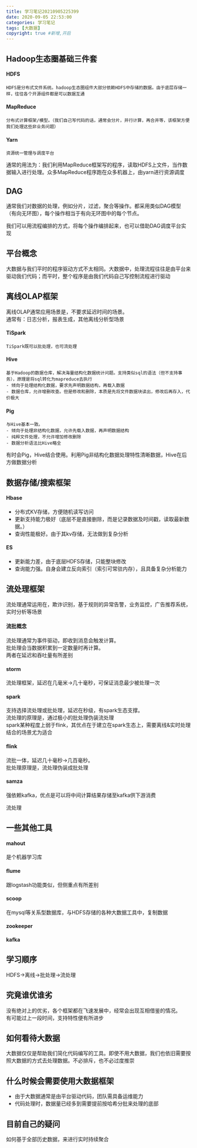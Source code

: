 ```yaml
---
title: 学习笔记20210905225399
date: 2020-09-05 22:53:00
categories: 学习笔记
tags: [大数据]
copyright: true #新增,开启
---
```


<!--more-->
## Hadoop生态圈基础三件套

#### HDFS
    HDFS是分布式文件系统。hadoop生态圈组件大部分依赖HDFS中存储的数据。由于底层存储一样，往往各个开源组件都是可以数据互通

#### MapReduce
    分布式计算框架/模型。（我们自己写代码的话，通常会分片，并行计算，再合并等，该框架方便我们处理这些非业务问题）

#### Yarn
    资源统一管理与调度平台

通常的用法为：我们利用MapReduce框架写的程序，读取HDFS上文件，当作数据输入进行处理。众多MapReduce程序跑在众多机器上，由yarn进行资源调度

## DAG
通常我们对数据的处理，例如分片，过滤，聚合等操作。都采用类似DAG模型（有向无环图），每个操作相当于有向无环图中的每个节点。

我们可以用流程编排的方式，将每个操作编排起来，也可以借助DAG调度平台实现

## 平台概念
大数据与我们平时的程序驱动方式不太相同。大数据中，处理流程往往是由平台来驱动我们代码；而平时，整个程序是由我们代码自己写控制流程进行驱动

## 离线OLAP框架
离线OLAP通常应用场景是，不要求延迟时间的场景。  
通常有：日志分析，报表生成，其他离线分析型场景

#### TiSpark
    TiSpark既可以批处理，也可流处理

#### Hive
    基于Hadoop的数据仓库，解决海量结构化数据统计问题。支持类似sql的语法（但不支持事务），原理是将sql转化为mapreduce去执行  
    - 倾向于处理结构化数据，要求先声明数据结构，再载入数据
    - 数据仓库，允许增删改查。但是修改和删除，本质是先将文件数据块读出，修改后再存入，代价极大

#### Pig
    与Hive基本一致。  
    - 倾向于处理非结构化数据，允许先载入数据，再声明数据结构
    - 纯粹文件处理，不允许增加修改删除
    - 数据分析语法比Hive略全

有时会Pig，Hive结合使用。利用Pig非结构化数据处理特性清晰数据，Hive在后方做数据分析

## 数据存储/搜索框架

#### Hbase
- 分布式KV存储，方便随机读写访问
- 更新支持能力极好（底层不是直接删除，而是记录数据及时间戳，读取最新数据。）
- 查询性能极好。由于其kv存储，无法做到复杂分析

#### ES
- 更新能力差，由于底层HDFS存储，只能整块修改
- 查询能力强。自身会建立反向索引（索引可常驻内存），且具备复杂分析能力

## 流处理框架

流处理通常运用在，欺诈识别，基于规则的异常告警，业务监控，广告推荐系统，实时分析等场景

#### 流批概念
流处理通常为事件驱动，即收到消息会触发计算。  
批处理会当数据积累到一定数量时再计算。  
两者在延迟和吞吐量有所差别

#### storm
流处理框架，延迟在几毫米->几十毫秒，可保证消息最少被处理一次

#### spark
支持选择流处理或批处理，延迟在秒级，有spark生态支撑。  
流处理的原理是，通过极小的批处理伪装流处理  
spark某种程度上弱于flink，其优点在于建立在spark生态上，需要离线&实时处理结合的场景尤为适合

#### flink
流批一体，延迟几十毫秒->几百毫秒。  
批处理原理是，流处理伪装成批处理

#### samza
强依赖kafka，优点是可以将中间计算结果存储至kafka供下游消费

流处理
## 一些其他工具

#### mahout
是个机器学习库

#### flume
跟logstash功能类似，但侧重点有所差别

#### scoop
在mysql等关系型数据库，与HDFS存储的各种大数据工具中，复制数据

#### zookeeper

#### kafka

## 学习顺序
HDFS->离线->批处理->流处理

## 究竟谁优谁劣
没有绝对上的优劣，各个框架都在飞速发展中，经常会出现互相借鉴的情况。  
有可能过上一段时间，支持特性便有所进步

## 如何看待大数据
大数据仅仅是帮助我们简化代码编写的工具。即使不用大数据，我们也依旧需要按照大数据的方式去处理数据。不必排斥，也不必过度推崇

## 什么时候会需要使用大数据框架
- 由于大数据通常是由平台驱动代码，团队需具备运维能力
- 代码处理时，数据量已经多到需要提前按哈希分批来处理的底部

## 目前自己的疑问
如何基于全部历史数据，来进行实时持续聚合